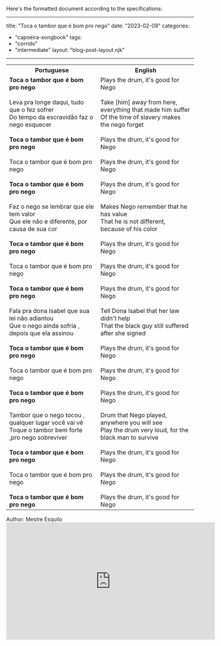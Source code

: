 Here's the formatted document according to the specifications:

---
title: "Toca o tambor que é bom pro nego"
date: "2023-02-09"
categories: 
  - "capoeira-songbook"
tags: 
  - "corrido"
  - "intermediate"
layout: "blog-post-layout.njk"
---

<table class="capoeira-table">
    <tr class="header-row">
        <th>Portuguese</th>
        <th>English</th>
    </tr>
    <tr>
        <td>
            <strong>Toca o tambor que é bom pro nego</strong><br>
            <br>
            Leva pra longe daqui, tudo que o fez sofrer<br>
            Do tempo da escravidåo faz o nego esquecer<br>
            <br>
            <strong>Toca o tambor que é bom pro nego</strong><br>
            <br>
            Toca o tambor que é bom pro nego<br>
            <br>
            <strong>Toca o tambor que é bom pro nego</strong><br>
            <br>
            Faz o nego se lembrar que ele tem valor<br>
            Que ele não e diferente, por causa de sua cor<br>
            <br>
            <strong>Toca o tambor que é bom pro nego</strong><br>
            <br>
            Toca o tambor que é bom pro nego<br>
            <br>
            <strong>Toca o tambor que é bom pro nego</strong><br>
            <br>
            Fala pra dona Isabel que sua lei não adiantou<br>
            Que o nego ainda sofria , depois que ela assinou<br>
            <br>
            <strong>Toca o tambor que é bom pro nego</strong><br>
            <br>
            Toca o tambor que é bom pro nego<br>
            <br>
            <strong>Toca o tambor que é bom pro nego</strong><br>
            <br>
            Tambor que o nego tocou , qualquer lugar você vai vê<br>
            Toque o tambor bem forte ,pro nego sobreviver<br>
            <br>
            <strong>Toca o tambor que é bom pro nego</strong><br>
            <br>
            Toca o tambor que é bom pro nego<br>
            <br>
            <strong>Toca o tambor que é bom pro nego</strong>
        </td>
        <td>
            Plays the drum, it's good for Nego<br>
            <br>
            Take [him] away from here, everything that made him suffer<br>
            Of the time of slavery makes the nego forget<br>
            <br>
            Plays the drum, it's good for Nego<br>
            <br>
            Plays the drum, it's good for Nego<br>
            <br>
            Plays the drum, it's good for Nego<br>
            <br>
            Makes Nego remember that he has value<br>
            That he is not different, because of his color<br>
            <br>
            Plays the drum, it's good for Nego<br>
            <br>
            Plays the drum, it's good for Nego<br>
            <br>
            Plays the drum, it's good for Nego<br>
            <br>
            Tell Dona Isabel that her law didn't help<br>
            That the black guy still suffered after she signed<br>
            <br>
            Plays the drum, it's good for Nego<br>
            <br>
            Plays the drum, it's good for Nego<br>
            <br>
            Plays the drum, it's good for Nego<br>
            <br>
            Drum that Nego played, anywhere you will see<br>
            Play the drum very loud, for the black man to survive<br>
            <br>
            Plays the drum, it's good for Nego<br>
            <br>
            Plays the drum, it's good for Nego<br>
            <br>
            Plays the drum, it's good for Nego
        </td>
    </tr>
</table>

<figcaption>
Author: Mestre Esquilo
</figcaption>

<iframe width="560" height="315" src="https://www.youtube.com/embed/M1-ndugHO5I" title="YouTube video player" frameborder="0" allow="accelerometer; autoplay; clipboard-write; encrypted-media; gyroscope; picture-in-picture" allowfullscreen></iframe>